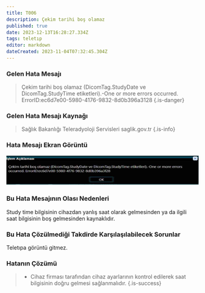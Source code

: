 ```yaml
---
title: T006
description: Çekim tarihi boş olamaz
published: true
date: 2023-12-13T16:28:27.334Z
tags: teletıp
editor: markdown
dateCreated: 2023-11-04T07:32:45.304Z
---
```


### Gelen Hata Mesajı 

> Çekim tarihi boş olamaz (DicomTag.StudyDate ve DicomTag.StudyTime etiketleri).-One or more errors occurred. ErrorID:ec6d7e00-5980-4176-9832-8d0b396a3128
{.is-danger}

### Gelen Hata Mesajı Kaynağı
> Sağlık Bakanlığı Teleradyoloji Servisleri  saglik.gov.tr 
{.is-info}

### Hata Mesajı Ekran Görüntü

![t006.png](/hatagoruntu/t006.png)

### Bu Hata Mesajının Olası Nedenleri 

Study time bilgisinin cihazdan yanlış saat olarak gelmesinden ya da ilgili saat bilgisinin boş gelmesinden kaynaklıdır.

### Bu Hata Çözülmediği Takdirde Karşılaşılabilecek Sorunlar

Teletıpa görüntü gitmez.

### Hatanın Çözümü
> 
> - Cihaz firması tarafından cihaz ayarlarının kontrol edilerek saat bilgisinin doğru gelmesi sağlanmalıdır.
{.is-success}

